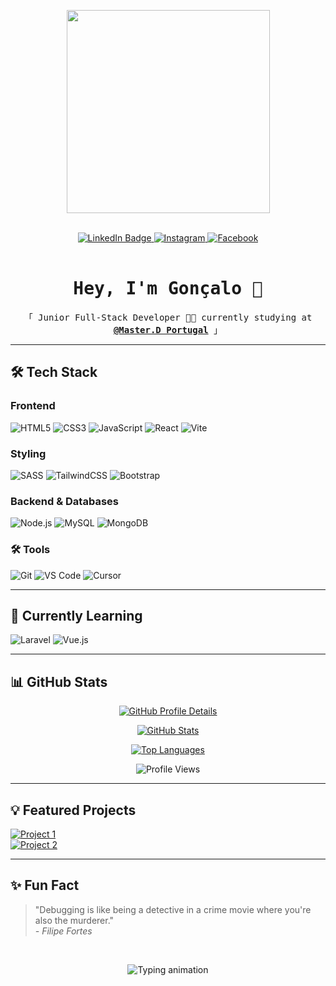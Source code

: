 <p align="center">
  <img src="https://cdn.dribbble.com/users/1162077/screenshots/3848914/programmer.gif" width="325px" align="center"/>
</p>

<br>

<div align="center">
  <a href="https://www.linkedin.com/in/goncalopereiraa/" target="_blank">
    <img src="https://img.shields.io/badge/LinkedIn-blue?style=for-the-badge&logo=linkedin&logoColor=white" alt="LinkedIn Badge"/>
  </a>
  <a href="https://instagram.com/_goncalopereiraa" target="_blank">
    <img src="https://img.shields.io/badge/Instagram-fe4164?style=for-the-badge&logo=instagram&logoColor=white" alt="Instagram" />
  </a> 
  <a href="https://facebook.com/goncalopereiraa" target="_blank">
    <img src="https://img.shields.io/badge/Facebook-20BEFF?&style=for-the-badge&logo=facebook&logoColor=white" alt="Facebook" />
  </a>
</div>

<br>
  
<h1 align="center">
  <samp>Hey, I'm Gonçalo 👋</samp>
</h1>

<p align="center">
  <samp>
    「 Junior Full-Stack Developer 👨‍💻 currently studying at <a href="https://www.masterd.pt/" target="_blank"><b>@Master.D Portugal</b></a> 」
  </samp>
</p>

---

## 🛠️ Tech Stack

### Frontend
![HTML5](https://img.shields.io/badge/HTML5-E34F26?style=for-the-badge&logo=html5&logoColor=white)
![CSS3](https://img.shields.io/badge/CSS3-1572B6?style=for-the-badge&logo=css3&logoColor=white)
![JavaScript](https://img.shields.io/badge/javascript-%23323330.svg?style=for-the-badge&logo=javascript&logoColor=%23F7DF1E)
![React](https://img.shields.io/badge/react-%2320232a.svg?style=for-the-badge&logo=react&logoColor=%2361DAFB)
![Vite](https://img.shields.io/badge/vite-%23646CFF.svg?style=for-the-badge&logo=vite&logoColor=white)

### Styling
![SASS](https://img.shields.io/badge/Sass-CC6699?style=for-the-badge&logo=sass&logoColor=white)
![TailwindCSS](https://img.shields.io/badge/tailwindcss-%2338B2AC.svg?style=for-the-badge&logo=tailwind-css&logoColor=white)
![Bootstrap](https://img.shields.io/badge/Bootstrap-563D7C?style=for-the-badge&logo=bootstrap&logoColor=white)

### Backend & Databases
![Node.js](https://img.shields.io/badge/node.js-6DA55F?style=for-the-badge&logo=node.js&logoColor=white)
![MySQL](https://img.shields.io/badge/mysql-%2300f.svg?style=for-the-badge&logo=mysql&logoColor=white)
![MongoDB](https://img.shields.io/badge/MongoDB-%234ea94b.svg?style=for-the-badge&logo=mongodb&logoColor=white)

### 🛠️ Tools
![Git](https://img.shields.io/badge/Git-F05032?style=for-the-badge&logo=git&logoColor=white)
![VS Code](https://img.shields.io/badge/VS_Code-0078D7?style=for-the-badge&logo=visualstudiocode&logoColor=white)
![Cursor](https://img.shields.io/badge/Cursor-000000?style=for-the-badge&logo=visualstudiocode&logoColor=white)

---

## 🌱 Currently Learning
![Laravel](https://img.shields.io/badge/Laravel-FF2D20?style=for-the-badge&logo=laravel&logoColor=white)
![Vue.js](https://img.shields.io/badge/Vue.js-4FC08D?style=for-the-badge&logo=vuedotjs&logoColor=white)

---

## 📊 GitHub Stats

<p align="center">
  <a href="https://github.com/GoncaloPerei">
    <img src="https://github-profile-summary-cards.vercel.app/api/cards/profile-details?username=GoncaloPerei&theme=dracula" alt="GitHub Profile Details"/>
  </a>
</p>

<p align="center">
  <a href="https://github.com/GoncaloPerei">
    <img src="https://github-readme-stats.vercel.app/api?username=GoncaloPerei&show_icons=true&theme=dracula&hide_border=true" alt="GitHub Stats"/>
  </a>
</p>

<p align="center">
  <a href="https://github.com/GoncaloPerei">
    <img src="https://github-readme-stats.vercel.app/api/top-langs/?username=GoncaloPerei&layout=compact&theme=dracula&hide_border=true" alt="Top Languages"/>
  </a>
</p>

<p align="center">
  <img src="https://komarev.com/ghpvc/?username=GoncaloPerei&color=blueviolet&style=flat" alt="Profile Views"/>
</p>

---

## 💡 Featured Projects

[![Project 1](https://img.shields.io/badge/🛒_E--Commerce_App-FFFFFF?style=for-the-badge)](https://github.com/GoncaloPerei/E-commerce-CLIENT)  
[![Project 2](https://img.shields.io/badge/📈_Shooper_App-FFFFFF?style=for-the-badge)](https://github.com/GoncaloPerei/Shooper)  

---

## ✨ Fun Fact
> "Debugging is like being a detective in a crime movie where you're also the murderer."  
> *- Filipe Fortes*

<br>

<p align="center">
  <img src="https://readme-typing-svg.herokuapp.com?font=Fira+Code&duration=3000&pause=1000&color=FFFFFF&center=true&width=435&lines=Thanks+for+visiting!;Let's+connect+👋" alt="Typing animation" />
</p>
